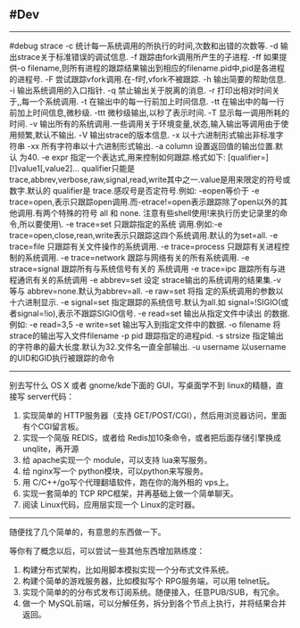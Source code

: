 #Dev
---


---
#debug
strace 
-c 统计每一系统调用的所执行的时间,次数和出错的次数等. 
-d 输出strace关于标准错误的调试信息. 
-f 跟踪由fork调用所产生的子进程. 
-ff 如果提供-o filename,则所有进程的跟踪结果输出到相应的filename.pid中,pid是各进程的进程号. 
-F 尝试跟踪vfork调用.在-f时,vfork不被跟踪. 
-h 输出简要的帮助信息. 
-i 输出系统调用的入口指针. 
-q 禁止输出关于脱离的消息. 
-r 打印出相对时间关于,,每一个系统调用. 
-t 在输出中的每一行前加上时间信息. 
-tt 在输出中的每一行前加上时间信息,微秒级. 
-ttt 微秒级输出,以秒了表示时间. 
-T 显示每一调用所耗的时间. 
-v 输出所有的系统调用.一些调用关于环境变量,状态,输入输出等调用由于使用频繁,默认不输出. 
-V 输出strace的版本信息. 
-x 以十六进制形式输出非标准字符串 
-xx 所有字符串以十六进制形式输出. 
-a column 
设置返回值的输出位置.默认 为40. 
-e expr 
指定一个表达式,用来控制如何跟踪.格式如下: 
[qualifier=][!]value1[,value2]... 
qualifier只能是 trace,abbrev,verbose,raw,signal,read,write其中之一.value是用来限定的符号或数字.默认的 qualifier是 trace.感叹号是否定符号.例如: 
-eopen等价于 -e trace=open,表示只跟踪open调用.而-etrace!=open表示跟踪除了open以外的其他调用.有两个特殊的符号 all 和 none. 
注意有些shell使用!来执行历史记录里的命令,所以要使用\\. 
-e trace=set 
只跟踪指定的系统 调用.例如:-e trace=open,close,rean,write表示只跟踪这四个系统调用.默认的为set=all. 
-e trace=file 
只跟踪有关文件操作的系统调用. 
-e trace=process 
只跟踪有关进程控制的系统调用. 
-e trace=network 
跟踪与网络有关的所有系统调用. 
-e strace=signal 
跟踪所有与系统信号有关的 系统调用 
-e trace=ipc 
跟踪所有与进程通讯有关的系统调用 
-e abbrev=set 
设定 strace输出的系统调用的结果集.-v 等与 abbrev=none.默认为abbrev=all. 
-e raw=set 
将指 定的系统调用的参数以十六进制显示. 
-e signal=set 
指定跟踪的系统信号.默认为all.如 signal=!SIGIO(或者signal=!io),表示不跟踪SIGIO信号. 
-e read=set 
输出从指定文件中读出 的数据.例如: 
-e read=3,5 
-e write=set 
输出写入到指定文件中的数据. 
-o filename 
将strace的输出写入文件filename 
-p pid 
跟踪指定的进程pid. 
-s strsize 
指定输出的字符串的最大长度.默认为32.文件名一直全部输出. 
-u username 
以username 的UID和GID执行被跟踪的命令




---
别去写什么 OS X 或者 gnome/kde下面的 GUI，写桌面学不到 linux的精髓，直接写 server代码： 
1. 实现简单的 HTTP服务器（支持 GET/POST/CGI），然后用浏览器访问，里面有个CGI留言板。
2. 实现一个简版 REDIS，或者给 Redis加10条命令，或者把后面存储引擎换成 unqlite，再开源
3. 给 apache实现一个 module，可以支持 lua来写服务。
4. 给 nginx写一个 python模块，可以python来写服务。
5. 用 C/C++/go写个代理翻墙软件，跑在你的海外租的 vps上。
6. 实现一套简单的 TCP RPC框架，并再基础上做一个简单聊天。
7. 阅读 Linux代码，应用层实现一个 Linux的定时器。
----------------
随便找了几个简单的，有意思的东西做一下。

等你有了概念以后，可以尝试一些其他东西增加熟练度：
1. 构建分布式架构，比如用脚本模拟实现一个分布式文件系统。
2. 构建个简单的游戏服务器，比如模拟写个 RPG服务端，可以用 telnet玩。
3. 实现个简单的的分布式发布订阅系统。随便接入，任意PUB/SUB，有冗余。
4. 做一个 MySQL前端，可以分解任务，拆分到各个节点上执行，并将结果合并返回。






